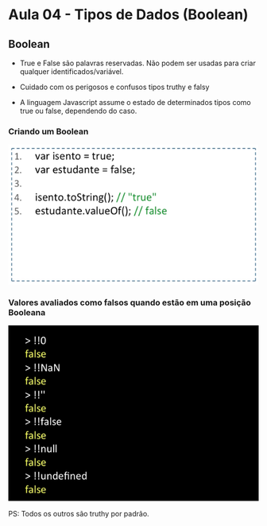 # Aula 04 - Tipos de Dados (Boolean)

## Boolean

- True e False são palavras reservadas. Não podem ser usadas para criar qualquer identificados/variável.

- Cuidado com os perigosos e confusos tipos truthy e falsy

- A linguagem Javascript assume o estado de determinados tipos como true ou false, dependendo do caso. 

### Criando um Boolean

![](imagens/criando_um_boolean.png)

### Valores avaliados como falsos quando estão em uma posição Booleana

![](imagens/valores_avaliados_como_falsos.png)

PS: Todos os outros são truthy por padrão.
